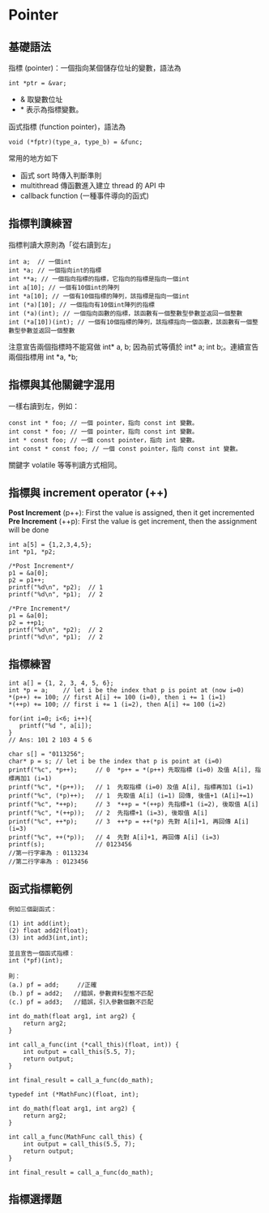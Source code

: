# Pointer

## 基礎語法
指標 (pointer)：一個指向某個儲存位址的變數，語法為
```
int *ptr = &var;
```
- & 取變數位址
- \* 表示為指標變數。 


函式指標 (function pointer)，語法為
```
void (*fptr)(type_a, type_b) = &func;
```
常用的地方如下
- 函式 sort 時傳入判斷準則
- multithread 傳函數進入建立 thread 的 API 中
- callback function (一種事件導向的函式)

## 指標判讀練習
指標判讀大原則為「從右讀到左」
```
int a;  // 一個int
int *a; // 一個指向int的指標
int **a; // 一個指向指標的指標，它指向的指標是指向一個int
int a[10]; // 一個有10個int的陣列
int *a[10]; // 一個有10個指標的陣列，該指標是指向一個int
int (*a)[10]; // 一個指向有10個int陣列的指標
int (*a)(int); // 一個指向函數的指標，該函數有一個整數型參數並返回一個整數
int (*a[10])(int); // 一個有10個指標的陣列，該指標指向一個函數，該函數有一個整數型參數並返回一個整數
```
注意宣告兩個指標時不能寫做 int* a, b; 因為前式等價於 int* a; int b;。連續宣告兩個指標用 int *a, *b;

## 指標與其他關鍵字混用
一樣右讀到左，例如：
```
const int * foo; // 一個 pointer，指向 const int 變數。
int const * foo; // 一個 pointer，指向 const int 變數。
int * const foo; // 一個 const pointer，指向 int 變數。
int const * const foo; // 一個 const pointer，指向 const int 變數。
```
關鍵字 volatile 等等判讀方式相同。


## 指標與 increment operator (++)
**Post Increment** (p++): First the value is assigned, then it get incremented  <br/>
**Pre Increment**  (++p): First the value is get increment, then the assignment will be done

```
int a[5] = {1,2,3,4,5};
int *p1, *p2;

/*Post Increment*/
p1 = &a[0];
p2 = p1++;
printf("%d\n", *p2);  // 1
printf("%d\n", *p1);  // 2

/*Pre Increment*/
p1 = &a[0];
p2 = ++p1;
printf("%d\n", *p2);  // 2
printf("%d\n", *p1);  // 2
```

## 指標練習
```
int a[] = {1, 2, 3, 4, 5, 6};
int *p = a;    // let i be the index that p is point at (now i=0)
*(p++) += 100; // first A[i] += 100 (i=0), then i += 1 (i=1)
*(++p) += 100; // first i += 1 (i=2), then A[i] += 100 (i=2)

for(int i=0; i<6; i++){
   printf("%d ", a[i]);
}
// Ans: 101 2 103 4 5 6
```

```
char s[] = "0113256";
char* p = s; // let i be the index that p is point at (i=0)
printf("%c", *p++);     // 0  *p++ = *(p++) 先取指標 (i=0) 及值 A[i], 指標再加1 (i=1)
printf("%c", *(p++));   // 1  先取指標 (i=0) 及值 A[i], 指標再加1 (i=1)
printf("%c", (*p)++);   // 1  先取值 A[i] (i=1) 回傳, 後值+1 (A[i]+=1) 
printf("%c", *++p);     // 3  *++p = *(++p) 先指標+1 (i=2), 後取值 A[i]
printf("%c", *(++p));   // 2  先指標+1 (i=3), 後取值 A[i] 
printf("%c", ++*p);     // 3  ++*p = ++(*p) 先對 A[i]+1, 再回傳 A[i] (i=3)
printf("%c", ++(*p));   // 4  先對 A[i]+1, 再回傳 A[i] (i=3)
printf(s);              // 0123456
//第一行字串為 : 0113234
//第二行字串為 : 0123456
```

## 函式指標範例
```
例如三個副函式：

(1) int add(int);
(2) float add2(float);
(3) int add3(int,int);

並且宣告一個函式指標：
int (*pf)(int);

則：
(a.) pf = add;     //正確
(b.) pf = add2;   //錯誤，參數資料型態不匹配
(c.) pf = add3;   //錯誤，引入參數個數不匹配
```

```
int do_math(float arg1, int arg2) {
    return arg2;
}
 
int call_a_func(int (*call_this)(float, int)) {
    int output = call_this(5.5, 7);
    return output;
}
 
int final_result = call_a_func(do_math);
```

```
typedef int (*MathFunc)(float, int);
 
int do_math(float arg1, int arg2) {
    return arg2;
}
 
int call_a_func(MathFunc call_this) {
    int output = call_this(5.5, 7);
    return output;
}
 
int final_result = call_a_func(do_math);
```

## 指標選擇題

